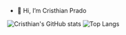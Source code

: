 - 👋 Hi, I’m Cristhian Prado

![Cristhian's GitHub stats](https://https://github-readme-stats-cp21hs-projects.vercel.app//api?username=cp21h&theme=tokyonight&show_icons=true)
![Top Langs](https://github-readme-stats.vercel.app/api/top-langs/?username=cp21h&theme=tokyonight&layout=compact)
